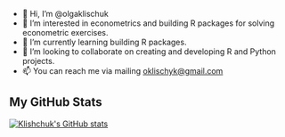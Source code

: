 - 👋 Hi, I’m @olgaklischuk
- 👀 I’m interested in econometrics and building R packages for solving econometric exercises.
- 🌱 I’m currently learning building R packages.
- 💞️ I’m looking to collaborate on creating and developing R and Python projects.
- 📫 You can reach me via mailing oklischyk@gmail.com

## My GitHub Stats
[![Klishchuk's GitHub stats](https://github-readme-stats.vercel.app/api?username=olgaklischuk)](https://github.com/anuraghazra/github-readme-stats)

<!---
olgaklischuk/olgaklischuk is a ✨ special ✨ repository because its `README.md` (this file) appears on your GitHub profile.
You can click the Preview link to take a look at your changes.
--->
